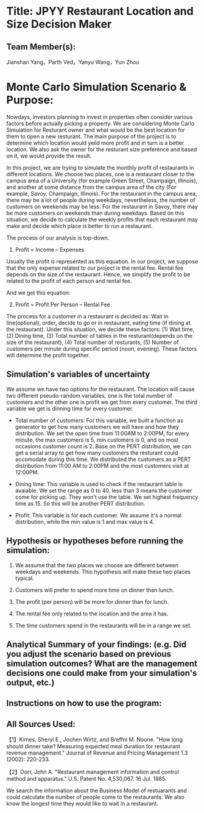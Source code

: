 
# Title: JPYY Restaurant Location and Size Decision Maker

## Team Member(s): 
Jianshan Yang，Parth Ved，Yanyu Wang，Yun Zhou

# Monte Carlo Simulation Scenario & Purpose:
Nowdays, investors planning to invest in properties often consider various factors before actually picking a property. We are considering Monte Carlo Simulation for Resturant owner and what would be the best location for them to open a new resturant. The main purpose of the project is to determine which location would yeild more profit and in turn is a better location. We also ask the owner for the resturant size preference and based on it, we would provide the result. 

In this project, we are trying to simulate the monthly profit of restaurants in different locations.
We choose two places, one is a restaurant closer to the campus area of a University (for example Green Street, Champaign, Illinois), and another at some distance from the campus area of the city (For example, Savoy, Champaign, Illinois). For the restaurant in the campus area, there may be a lot of people during weekdays, nevertheless, the number of customers on weekends may be less. For the restaurant in Savoy, there may be more customers on weekends than during weekdays. Based on this situation, we decide to calculate the weekly profits that each restaurant may make and decide which place is better to run a restaurant.

The process of our analysis is top-down.

1.	Profit = Income – Expenses

Usually the profit is represented as this equation. In our project, we suppose that the only expense related to our project is the rental fee. Rental fee depends on the size of the restaurant. Hence, we simplify the profit to be related to the profit of each person and rental fee.

And we get this equation:

2.	Profit = Profit Per Person – Rental Fee

The process for a customer in a restaurant is decided as:
Wait in line(optional), order, decide to go or in restaurant, eating time (if dining at the restaurant).
Under this situation, we decide these factors: 
(1) Wait time, 
(2) Dining time, 
(3) Total number of tables in the resturant(depends on the size of the restaurant), 
(4) Total number of resturants,
(5) Number of customers per minute during specific period (noon, evening).
These factors will determine the profit together.


## Simulation's variables of uncertainty
We assume we have two options for the restaurant. The location will cause two different pseudo-random variables, one is the total number of customers and the other one is profit we get from every customer. The third variable we get is dinning time for every customer. 

* Total number of customers: For this variable, we built a function as generator to get how many customers we will have and how they distribution. We set the open time from 11:00AM to 2:00PM, for every minute, the max customers is 5, min customers is 0, and on most occasions customer count is 2. Base on the PERT distribution, we can get a serial array to get how many customers the resturant could accomodate during this time. We distributed the customers as a PERT distribution from 11:00 AM to 2:00PM and the most customers visit at 12:00PM.

* Dining time: This variable is used to check if the restaurant table is avaiable. We set the range as 0 to 40, less than 3 means the customer come for picking up. They won't use the table. We set highest frequency time as 15. So this will be another PERT distribution. 

* Profit: This variable is for each customer. We assume it's a normal distribution, while the min value is 1 and max value is 4. 

## Hypothesis or hypotheses before running the simulation:
1.	We assume that the two places we choose are different between weekdays and weekends. This hypothesis will make these two places typical.

2.	Customers will prefer to spend more time on dinner than lunch.

3.	The profit (per person) will be more for dinner than for lunch.

4.	The rental fee only related to the location and the area it has.

5.	The time customers spend in the restaurants will be in a range we set.


## Analytical Summary of your findings: (e.g. Did you adjust the scenario based on previous simulation outcomes?  What are the management decisions one could make from your simulation's output, etc.)

## Instructions on how to use the program:

## All Sources Used:
【1】Kimes, Sheryl E., Jochen Wirtz, and Breffni M. Noone. "How long should dinner take? Measuring expected meal duration for restaurant revenue management." Journal of Revenue and Pricing Management 1.3 (2002): 220-233.

【2】Dorr, John A. "Restaurant management information and control method and apparatus." U.S. Patent No. 4,530,067. 16 Jul. 1985.

We search the information about the Business Model of restuarants and could calculate the number of people come to the restaurants. We also know the longest time they would like to wait in a restaurant.
